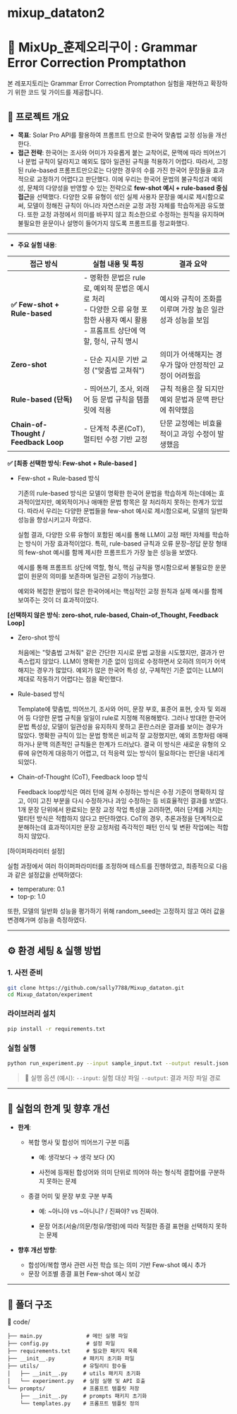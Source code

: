 # mixup_dataton2


# 🧪 MixUp_훈제오리구이 : Grammar Error Correction Promptathon 

본 레포지토리는 Grammar Error Correction Promptathon  실험을 재현하고 확장하기 위한 코드 및 가이드를 제공합니다.

## 📌 프로젝트 개요

* **목표**: Solar Pro API를 활용하여 프롬프트 만으로 한국어 맞춤법 교정 성능을 개선한다. 
* **접근 전략**:
 한국어는 조사와 어미가 자유롭게 붙는 교착어로, 문맥에 따라 띄어쓰기나 문법 규칙이 달라지고 예외도 많아 일관된 규칙을 적용하기 어렵다. 따라서, 고정된 rule-based 프롬프트만으로는 다양한 경우의 수를 가진 한국어 문장들을 효과적으로 교정하기 어렵다고 판단했다.
 이에 우리는 한국어 문법의 불규칙성과 예외성, 문체의 다양성을 반영할 수 있는 전략으로 **few-shot 예시 + rule-based 중심 접근**을 선택했다. 다양한 오류 유형이 섞인 실제 사용자 문장을 예시로 제시함으로써, 모델이 정해진 규칙이 아니라 자연스러운 교정 과정 자체를 학습하게끔 유도했다. 또한 교정 과정에서 의미를 바꾸지 않고 최소한으로 수정하는 원칙을 유지하며 불필요한 윤문이나 설명이 들어가지 않도록 프롬프트를 정교화했다.

---

* **주요 실험 내용**:

| 접근 방식                  | 실험 내용 및 특징 | 결과 요약 |
|---------------------------|------------------|------------|
| **✅ Few-shot + Rule-based** | - 명확한 문법은 rule로, 예외적 문법은 예시로 처리<br>- 다양한 오류 유형 포함한 사용자 예시 활용<br>- 프롬프트 상단에 역할, 형식, 규칙 명시 | 예시와 규칙이 조화를 이루며 가장 높은 일관성과 성능을 보임 |
| **Zero-shot**              | - 단순 지시문 기반 교정 ("맞춤법 고쳐줘") | 의미가 어색해지는 경우가 많아 안정적인 교정이 어려웠음 |
| **Rule-based (단독)**       | - 띄어쓰기, 조사, 외래어 등 문법 규칙을 템플릿에 적용 | 규칙 적용은 잘 되지만 예외 문법과 문맥 판단에 취약했음 |
| **Chain-of-Thought / Feedback Loop** | - 단계적 추론(CoT), 멀티턴 수정 기반 교정 | 단문 교정에는 비효율적이고 과잉 수정이 발생했음 |

**✅ [최종 선택한 방식: Few-shot + Rule-based ]**

- Few-shot + Rule-based 방식
    
    기존의 rule-based 방식은 모델이 명확한 한국어 문법을 학습하게 하는데에는 효과적이었지만, 예외적이거나 애매한 문법 항목은 잘 처리하지 못하는 한계가 있었다.  따라서 우리는 다양한 문법들을 few-shot 예시로 제시함으로써, 모델의 일반화 성능을 향상시키고자 하였다.
    
    실험 결과, 다양한 오류 유형이 포함된 예시를 통해 LLM이 교정 패턴 자체를 학습하는 방식이 가장 효과적이었다. 특히, rule-based 규칙과 오류 문장–정답 문장 형태의 few-shot 예시를 함께 제시한 프롬프트가 가장 높은 성능을 보였다.
    
    예시를 통해 프롬프트 상단에 역할, 형식, 핵심 규칙을 명시함으로써 불필요한 운문 없이 원문의 의미를 보존하며 일관된 교정이 가능했다. 
    
    예외와 복잡한 문법이 많은 한국어에서는 핵심적인 교정 원칙과 실제 예시를 함께 보여주는 것이 더 효과적이었다.
    

**[선택하지 않은 방식: zero-shot, rule-based, Chain-of_Thought, Feedback Loop]**

- Zero-shot 방식
    
     처음에는 "맞춤법 고쳐줘" 같은 간단한 지시로 문법 교정을 시도했지만, 결과가 만족스럽지 않았다. LLM이 명확한 기준 없이 임의로 수정하면서 오히려 의미가 어색해지는 경우가 많았다. 예외가 많은 한국어 특성 상, 구체적인 기준 없이는 LLM이 제대로 작동하기 어렵다는 점을 확인했다.
    
- Rule-based 방식
    
    Template에 맞춤법, 띄어쓰기, 조사와 어미, 문장 부호, 표준어 표현, 숫자 및 외래어 등 다양한 문법 규칙을 일일이 rule로 지정해 적용해봤다. 그러나 방대한 한국어 문법 특성상, 모델이 일관성을 유지하지 못하고 혼란스러운 결과를 보이는 경우가 많았다. 명확한 규칙이 있는 문법 항목은 비교적 잘 교정했지만, 예외 조항처럼 애매하거나 문맥 의존적인 규칙들은 한계가 드러났다. 결국 이 방식은 새로운 유형의 오류에 유연하게 대응하기 어렵고, 더 적응력 있는 방식이 필요하다는 판단을 내리게 되었다.
    
- Chain-of-Thought (CoT), Feedback loop 방식
    
    Feedback loop방식은 여러 턴에 걸쳐 수정하는 방식은 수정 기준이 명확하지 않고, 이미 고친 부분을 다시 수정하거나 과잉 수정하는 등  비효율적인 결과를 보였다. 1개 문장 단위에서 완료되는 문장 교정 작업 특성을 고려하면, 여러 단계를 거치는 멀티턴 방식은 적합하지 않다고 판단하였다. CoT의 경우, 추론과정을 단계적으로 분해하는데 효과적이지만 문장 교정처럼 즉각적인 패턴 인식 및 변환 작업에는 적합하지 않았다.


[하이퍼파라미터 설정]

실험 과정에서 여러 하이퍼파라미터를 조정하며 테스트를 진행하였고,
최종적으로 다음과 같은 설정값을 선택하였다:

- temperature: 0.1
- top-p: 1.0

또한, 모델의 일반화 성능을 평가하기 위해 random_seed는 고정하지 않고 여러 값을 변경해가며 성능을 측정하였다.

---

## ⚙️ 환경 세팅 & 실행 방법

### 1. 사전 준비 

```bash
git clone https://github.com/sally7788/Mixup_dataton.git
cd Mixup_dataton/experiment
```

### 라이브러리 설치

```bash
pip install -r requirements.txt
```

### 실험 실행

```bash
python run_experiment.py --input sample_input.txt --output result.json
```

> 📎 실행 옵션 (예시):
> `--input`: 실험 대상 파일
> `--output`: 결과 저장 파일 경로

---


## 🚧 실험의 한계 및 향후 개선

* **한계**:

  * 복합 명사 및 합성어 띄어쓰기 구분 미흡

    * 예: 생각보다 → 생각 보다 (X)

    * 사전에 등재된 합성어와 의미 단위로 띄어야 하는 형식적 결합어를 구분하지 못하는 문제

  * 종결 어미 및 문장 부호 구분 부족

    * 예: ~아니야 vs ~아니니? / 진짜야? vs 진짜야.

    * 문장 어조(서술/의문/청유/명령)에 따라 적절한 종결 표현을 선택하지 못하는 문제


* **향후 개선 방향**:

  * 합성어/복합 명사 관련 사전 학습 또는 의미 기반 Few-shot 예시 추가
  * 문장 어조별 종결 표현 Few-shot 예시 보강

---

## 📂 폴더 구조
📂 code/
```
├── main.py              # 메인 실행 파일
├── config.py            # 설정 파일
├── requirements.txt     # 필요한 패키지 목록
├── __init__.py         # 패키지 초기화 파일
├── utils/              # 유틸리티 함수들
│   ├── __init__.py     # utils 패키지 초기화
│   └── experiment.py   # 실험 실행 및 API 호출
└── prompts/            # 프롬프트 템플릿 저장
    ├── __init__.py     # prompts 패키지 초기화
    └── templates.py    # 프롬프트 템플릿 정의
```
